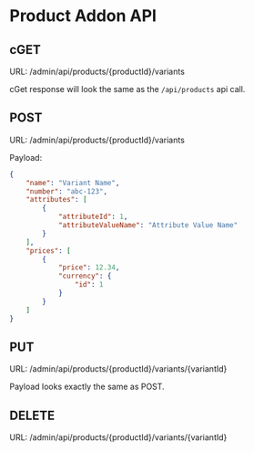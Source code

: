 # Product Addon API

## cGET

URL: /admin/api/products/{productId}/variants

cGet response will look the same as the `/api/products` api call.

## POST

URL: /admin/api/products/{productId}/variants

Payload:

```json
{
    "name": "Variant Name",
    "number": "abc-123",
    "attributes": [
        {
            "attributeId": 1,
            "attributeValueName": "Attribute Value Name"
        }
    ],
    "prices": [
        {
            "price": 12.34,
            "currency": {
                "id": 1
            }
        }
    ]
}
```

## PUT

URL: /admin/api/products/{productId}/variants/{variantId}

Payload looks exactly the same as POST.

## DELETE

URL: /admin/api/products/{productId}/variants/{variantId}
